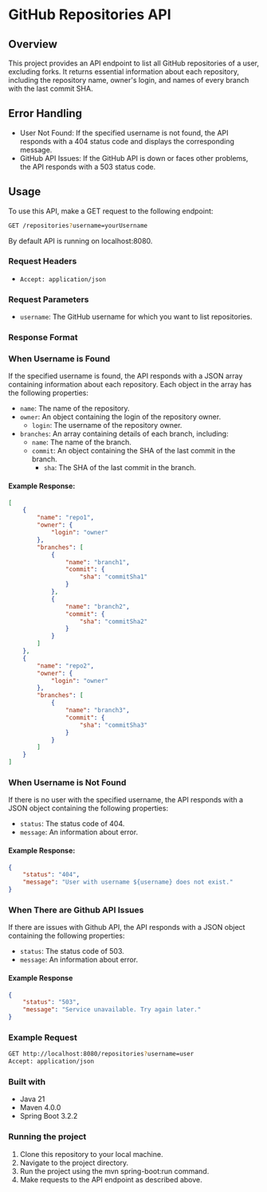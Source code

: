 # GitHub Repositories API

## Overview

This project provides an API endpoint to list all GitHub repositories of a user, excluding forks. It returns essential information about each repository, including the repository name, owner's login, and names of every branch with the last commit SHA.

## Error Handling

- User Not Found: If the specified username is not found, the API responds with a 404 status code and displays the corresponding message.
- GitHub API Issues: If the GitHub API is down or faces other problems, the API responds with a 503 status code.

## Usage

To use this API, make a GET request to the following endpoint:

```bash
GET /repositories?username=yourUsername
```

By default API is running on localhost:8080.

### Request Headers

- `Accept: application/json`

### Request Parameters

- `username`: The GitHub username for which you want to list repositories.

### Response Format

### When Username is Found

If the specified username is found, the API responds with a JSON array containing information about each repository. Each object in the array has the following properties:

- `name`: The name of the repository.
- `owner`: An object containing the login of the repository owner.
  - `login`: The username of the repository owner.
- `branches`: An array containing details of each branch, including:
  - `name`: The name of the branch.
  - `commit`: An object containing the SHA of the last commit in the branch.
    - `sha`: The SHA of the last commit in the branch.

#### Example Response:

```json
[
    {
        "name": "repo1",
        "owner": {
            "login": "owner"
        },
        "branches": [
            {
                "name": "branch1",
                "commit": {
                    "sha": "commitSha1"
                }
            },
            {
                "name": "branch2",
                "commit": {
                    "sha": "commitSha2"
                }
            }
        ]
    },
    {
        "name": "repo2",
        "owner": {
            "login": "owner"
        },
        "branches": [
            {
                "name": "branch3",
                "commit": {
                    "sha": "commitSha3"
                }
            }
        ]
    }
]
```

### When Username is Not Found

If there is no user with the specified username, the API responds with a JSON object containing the following properties:

- `status`: The status code of 404.
- `message`: An information about error.

#### Example Response:

```json
{
    "status": "404",
    "message": "User with username ${username} does not exist."
}
```

### When There are Github API Issues

If there are issues with Github API, the API responds with a JSON object containing the following properties:

- `status`: The status code of 503.
- `message`: An information about error.

#### Example Response

```json
{
    "status": "503",
    "message": "Service unavailable. Try again later."
}
```

### Example Request

```bash
GET http://localhost:8080/repositories?username=user
Accept: application/json
```

### Built with

- Java 21
- Maven 4.0.0
- Spring Boot 3.2.2

### Running the project

1. Clone this repository to your local machine.
2. Navigate to the project directory.
3. Run the project using the mvn spring-boot:run command.
4. Make requests to the API endpoint as described above.
